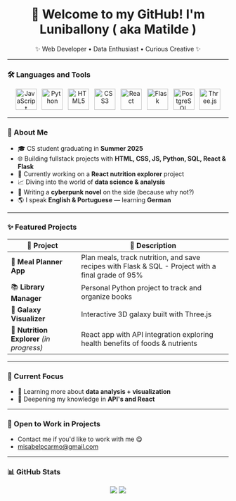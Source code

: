 <h1 align="center">🌿 Welcome to my GitHub! I'm Luniballony ( aka Matilde )</h1>
<p align="center">✨ Web Developer • Data Enthusiast • Curious Creative ✨</p>

---

### 🛠 Languages and Tools
<p align="center"> 
  <img src="https://cdn.jsdelivr.net/gh/devicons/devicon/icons/javascript/javascript-original.svg" height="48" alt="JavaScript" /> &nbsp; 
  <img src="https://cdn.jsdelivr.net/gh/devicons/devicon/icons/python/python-original.svg" height="48" alt="Python" /> &nbsp; 
  <img src="https://cdn.jsdelivr.net/gh/devicons/devicon/icons/html5/html5-original.svg" height="48" alt="HTML5" /> &nbsp; 
  <img src="https://cdn.jsdelivr.net/gh/devicons/devicon/icons/css3/css3-original.svg" height="48" alt="CSS3" /> &nbsp; 
  <img src="https://cdn.jsdelivr.net/gh/devicons/devicon/icons/react/react-original.svg" height="48" alt="React" /> &nbsp; 
  <img src="https://cdn.jsdelivr.net/gh/devicons/devicon/icons/flask/flask-original.svg" height="48" alt="Flask" /> &nbsp; 
  <img src="https://cdn.jsdelivr.net/gh/devicons/devicon/icons/postgresql/postgresql-original.svg" height="48" alt="PostgreSQL" /> &nbsp;
  <img src="https://cdn.jsdelivr.net/gh/devicons/devicon/icons/threejs/threejs-original.svg" height="48" alt="Three.js" /> </p>

---

### 🧭 About Me
- 🎓 CS student graduating in **Summer 2025**
- 🌐 Building fullstack projects with **HTML, CSS, JS, Python, SQL, React & Flask**
- 🍃 Currently working on a **React nutrition explorer** project
- 📈 Diving into the world of **data science & analysis**
- 📖 Writing a **cyberpunk novel** on the side (because why not?)
- 🌎 I speak **English & Portuguese** — learning **German**

---

### ✨ Featured Projects
| 🌟 Project | 💬 Description |
|-----------|----------------|
| 🥗 **Meal Planner App** | Plan meals, track nutrition, and save recipes with Flask & SQL - Project with a final grade of 95% |
| 📚 **Library Manager** | Personal Python project to track and organize books |
| 🌌 **Galaxy Visualizer** | Interactive 3D galaxy built with Three.js |
| 🍎 **Nutrition Explorer** *(in progress)* | React app with API integration exploring health benefits of foods & nutrients |

---

### 🌿 Current Focus
- 🧪 Learning more about **data analysis + visualization**
- 🧠 Deepening my knowledge in **API's and React**

---

### 📧 Open to Work in Projects
- Contact me if you'd like to work with me 😋
- misabelpcarmo@gmail.com

---

### 📊 GitHub Stats
<p align="center">
  <img src="https://github-readme-stats.vercel.app/api?username=luniballony&show_icons=true&hide_title=true&hide_border=true&bg_color=ffffff00&text_color=333&icon_color=6c63ff" />
  <img src="https://github-readme-streak-stats.demolab.com/?user=luniballony&theme=default&hide_border=true" />
</p>
